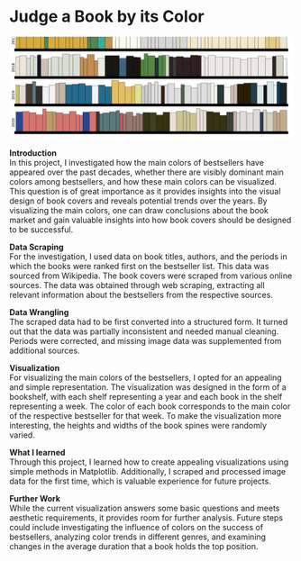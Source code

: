 # Judge a Book by its Color

![Thumbnail](/assets/book_visualisation/pictures/title.png)<br>

__Introduction__<br>
In this project, I investigated how the main colors of bestsellers have appeared over the past decades, whether there are visibly dominant main colors among bestsellers, and how these main colors can be visualized. This question is of great importance as it provides insights into the visual design of book covers and reveals potential trends over the years. By visualizing the main colors, one can draw conclusions about the book market and gain valuable insights into how book covers should be designed to be successful.

__Data Scraping__<br>
For the investigation, I used data on book titles, authors, and the periods in which the books were ranked first on the bestseller list. This data was sourced from Wikipedia. The book covers were scraped from various online sources. The data was obtained through web scraping, extracting all relevant information about the bestsellers from the respective sources.

__Data Wrangling__<br>
The scraped data had to be first converted into a structured form. It turned out that the data was partially inconsistent and needed manual cleaning. Periods were corrected, and missing image data was supplemented from additional sources.

__Visualization__<br>
For visualizing the main colors of the bestsellers, I opted for an appealing and simple representation. The visualization was designed in the form of a bookshelf, with each shelf representing a year and each book in the shelf representing a week. The color of each book corresponds to the main color of the respective bestseller for that week. To make the visualization more interesting, the heights and widths of the book spines were randomly varied.

__What I learned__<br>
Through this project, I learned how to create appealing visualizations using simple methods in Matplotlib. Additionally, I scraped and processed image data for the first time, which is valuable experience for future projects.

__Further Work__<br>
While the current visualization answers some basic questions and meets aesthetic requirements, it provides room for further analysis. Future steps could include investigating the influence of colors on the success of bestsellers, analyzing color trends in different genres, and examining changes in the average duration that a book holds the top position.